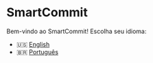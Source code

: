 # SmartCommit

Bem-vindo ao SmartCommit! Escolha seu idioma:

- 🇺🇸 [English](README.en.md)
- 🇧🇷 [Português](README.pt-br.md)
